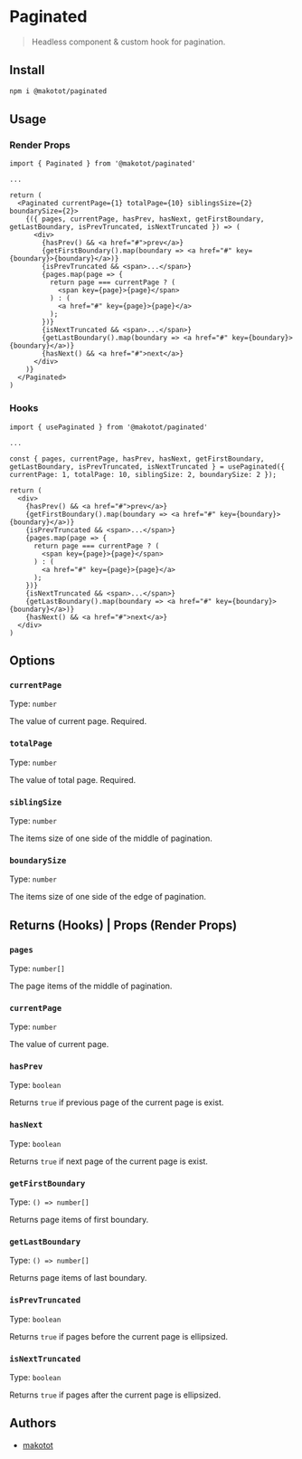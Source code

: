 # Paginated

> Headless component & custom hook for pagination.

## Install

```sh
npm i @makotot/paginated
```

## Usage

### Render Props

```tsx
import { Paginated } from '@makotot/paginated'

...

return (
  <Paginated currentPage={1} totalPage={10} siblingsSize={2} boundarySize={2}>
    {({ pages, currentPage, hasPrev, hasNext, getFirstBoundary, getLastBoundary, isPrevTruncated, isNextTruncated }) => (
      <div>
        {hasPrev() && <a href="#">prev</a>}
        {getFirstBoundary().map(boundary => <a href="#" key={boundary}>{boundary}</a>)}
        {isPrevTruncated && <span>...</span>}
        {pages.map(page => {
          return page === currentPage ? (
            <span key={page}>{page}</span>
          ) : (
            <a href="#" key={page}>{page}</a>
          );
        })}
        {isNextTruncated && <span>...</span>}
        {getLastBoundary().map(boundary => <a href="#" key={boundary}>{boundary}</a>)}
        {hasNext() && <a href="#">next</a>}
      </div>
    )}
  </Paginated>
)
```

### Hooks

```tsx
import { usePaginated } from '@makotot/paginated'

...

const { pages, currentPage, hasPrev, hasNext, getFirstBoundary, getLastBoundary, isPrevTruncated, isNextTruncated } = usePaginated({ currentPage: 1, totalPage: 10, siblingSize: 2, boundarySize: 2 });

return (
  <div>
    {hasPrev() && <a href="#">prev</a>}
    {getFirstBoundary().map(boundary => <a href="#" key={boundary}>{boundary}</a>)}
    {isPrevTruncated && <span>...</span>}
    {pages.map(page => {
      return page === currentPage ? (
        <span key={page}>{page}</span>
      ) : (
        <a href="#" key={page}>{page}</a>
      );
    })}
    {isNextTruncated && <span>...</span>}
    {getLastBoundary().map(boundary => <a href="#" key={boundary}>{boundary}</a>)}
    {hasNext() && <a href="#">next</a>}
  </div>
)
```

## Options

### `currentPage`

Type: `number`

The value of current page. Required.

### `totalPage`

Type: `number`

The value of total page. Required.

### `siblingSize`

Type: `number`

The items size of one side of the middle of pagination.

### `boundarySize`

Type: `number`

The items size of one side of the edge of pagination.

## Returns (Hooks) | Props (Render Props)

### `pages`

Type: `number[]`

The page items of the middle of pagination.

### `currentPage`

Type: `number`

The value of current page.

### `hasPrev`

Type: `boolean`

Returns `true` if previous page of the current page is exist.

### `hasNext`

Type: `boolean`

Returns `true` if next page of the current page is exist.

### `getFirstBoundary`

Type: `() => number[]`

Returns page items of first boundary.

### `getLastBoundary`

Type: `() => number[]`

Returns page items of last boundary.

### `isPrevTruncated`

Type: `boolean`

Returns `true` if pages before the current page is ellipsized.

### `isNextTruncated`

Type: `boolean`

Returns `true` if pages after the current page is ellipsized.

## Authors

- [makotot](https://github.com/makotot)
